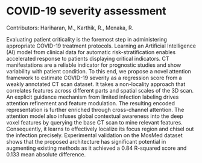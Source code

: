 # COVID-19 severity assessment

Contributors: Hariharan, M., Karthik, R., Menaka, R.

Evaluating patient criticality is the foremost step in administering appropriate COVID-19 treatment protocols. Learning an Artificial Intelligence (AI) model from clinical data for automatic risk-stratification enables accelerated response to patients displaying critical indicators. CT manifestations are a reliable indicator for prognostic studies and show variability with patient condition. To this end, we propose a novel attention framework to estimate COVID-19 severity as a regression score from a weakly annotated CT scan dataset. It takes a non-locality approach that correlates features across different parts and spatial scales of the 3D scan. An explicit guidance mechanism from limited infection labeling drives attention refinement and feature modulation. The resulting encoded representation is further enriched through cross-channel attention. The attention model also infuses global contextual awareness into the deep voxel features by querying the base CT scan to mine relevant features. Consequently, it learns to effectively localize its focus region and chisel out the infection precisely. Experimental validation on the MosMed dataset shows that the proposed architecture has significant potential in augmenting existing methods as it achieved a 0.84 R-squared score and 0.133 mean absolute difference.
